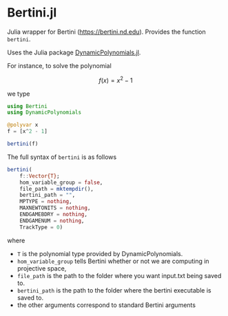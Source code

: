 # Bertini.jl
Julia wrapper for Bertini (https://bertini.nd.edu). Provides the function `bertini`.

Uses the Julia package [DynamicPolynomials.jl](https://github.com/JuliaAlgebra/DynamicPolynomials.jl).

For instance, to solve the polynomial
```math
f(x) = x^2 - 1
```
we type
```julia
using Bertini
using DynamicPolynomials

@polyvar x
f = [x^2 - 1]

bertini(f)
```

The full syntax of `bertini` is as follows
```julia
bertini(
    f::Vector{T};
    hom_variable_group = false,
    file_path = mktempdir(),
    bertini_path = "",
    MPTYPE = nothing,
    MAXNEWTONITS = nothing,
    ENDGAMEBDRY = nothing,
    ENDGAMENUM = nothing,
    TrackType = 0)
```
where
* `T` is the polynomial type provided by DynamicPolynomials.
* `hom_variable_group` tells Bertini whether or not we are computing in projective space,
* `file_path` is the path to the folder where you want input.txt being saved to.
* `bertini_path` is the path to the folder where the bertini executable is saved to.
* the other arguments correspond to standard Bertini arguments
